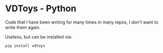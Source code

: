 # VDToys - Python

Code that I have been writing for many times in many repos, I don't want to write them again.

Useless, but can be installed via:
```bash
pip install vdtoys
```
